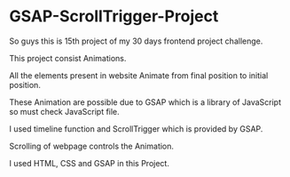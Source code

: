 # GSAP-ScrollTrigger-Project

So guys this is 15th project of my 30 days frontend project challenge.

This project consist Animations. 

All the elements present in website Animate from final position to initial position.

These Animation are possible due to GSAP which is a library of JavaScript so must check JavaScript file.

I used timeline function and ScrollTrigger which is provided by GSAP.

Scrolling of webpage controls the Animation.

I used HTML, CSS and GSAP in this Project.
